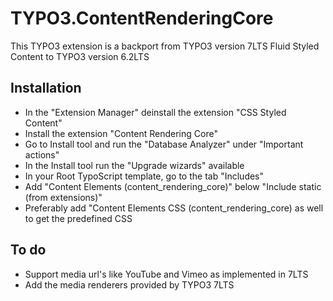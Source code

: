 TYPO3.ContentRenderingCore
==========================

This TYPO3 extension is a backport from TYPO3 version 7LTS Fluid Styled Content to TYPO3 version 6.2LTS

Installation
------------

* In the "Extension Manager" deinstall the extension "CSS Styled Content"
* Install the extension "Content Rendering Core"
* Go to Install tool and run the "Database Analyzer" under "Important actions"
* In the Install tool run the "Upgrade wizards" available
* In your Root TypoScript template, go to the tab "Includes"
* Add "Content Elements (content_rendering_core)" below "Include static (from extensions)"
* Preferably add "Content Elements CSS (content_rendering_core) as well to get the predefined CSS

To do
-----

* Support media url's like YouTube and Vimeo as implemented in 7LTS
* Add the media renderers provided by TYPO3 7LTS
